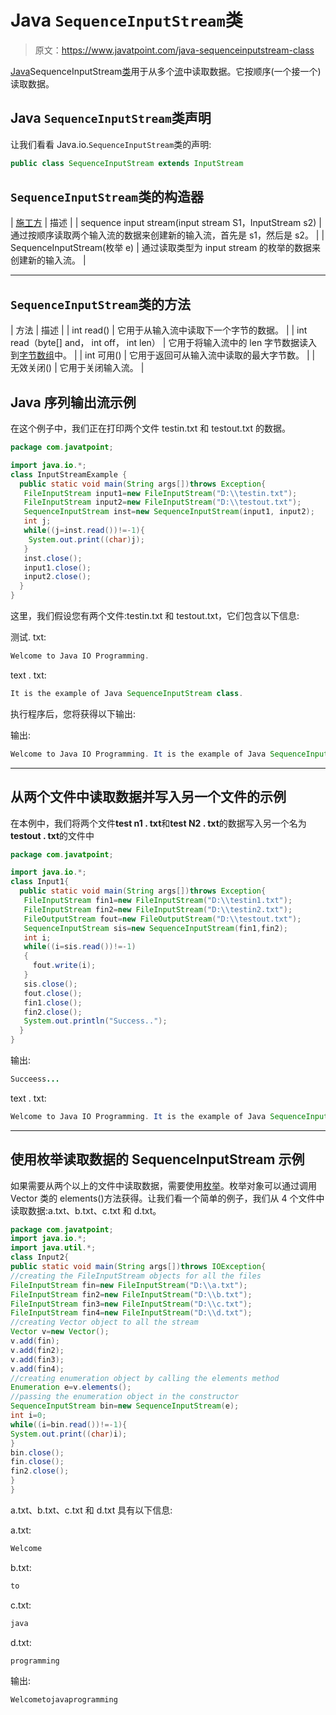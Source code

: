 # Java `SequenceInputStream`类

> 原文：<https://www.javatpoint.com/java-sequenceinputstream-class>

[Java](java-tutorial)SequenceInputStream[类](object-class)用于从多个[流](java-8-stream)中读取数据。它按顺序(一个接一个)读取数据。

## Java `SequenceInputStream`类声明

让我们看看 Java.io.`SequenceInputStream`类的声明:

```java
public class SequenceInputStream extends InputStream

```

## `SequenceInputStream`类的构造器

| [施工方](java-constructor) | 描述 |
| sequence input stream(input stream S1，InputStream s2) | 通过按顺序读取两个输入流的数据来创建新的输入流，首先是 s1，然后是 s2。 |
| SequenceInputStream(枚举 e) | 通过读取类型为 input stream 的枚举的数据来创建新的输入流。 |

* * *

## `SequenceInputStream`类的方法

| 方法 | 描述 |
| int read() | 它用于从输入流中读取下一个字节的数据。 |
| int read（byte[] and， int off， int len） | 它用于将输入流中的 len 字节数据读入到[字节数组](array-in-java)中。 |
| int 可用() | 它用于返回可从输入流中读取的最大字节数。 |
| 无效关闭() | 它用于关闭输入流。 |

## Java 序列输出流示例

在这个例子中，我们正在打印两个文件 testin.txt 和 testout.txt 的数据。

```java
package com.javatpoint;

import java.io.*;
class InputStreamExample {  
  public static void main(String args[])throws Exception{  
   FileInputStream input1=new FileInputStream("D:\\testin.txt");  
   FileInputStream input2=new FileInputStream("D:\\testout.txt");  
   SequenceInputStream inst=new SequenceInputStream(input1, input2);  
   int j;  
   while((j=inst.read())!=-1){  
    System.out.print((char)j);  
   }  
   inst.close();  
   input1.close();  
   input2.close();  
  }  
}  

```

这里，我们假设您有两个文件:testin.txt 和 testout.txt，它们包含以下信息:

测试. txt:

```java
Welcome to Java IO Programming.

```

text . txt:

```java
It is the example of Java SequenceInputStream class.

```

执行程序后，您将获得以下输出:

输出:

```java
Welcome to Java IO Programming. It is the example of Java SequenceInputStream class.

```

* * *

## 从两个文件中读取数据并写入另一个文件的示例

在本例中，我们将两个文件**test n1 . txt**和**test N2 . txt**的数据写入另一个名为**testout . txt**的文件中

```java
package com.javatpoint;

import java.io.*;  
class Input1{  
  public static void main(String args[])throws Exception{  
   FileInputStream fin1=new FileInputStream("D:\\testin1.txt");  
   FileInputStream fin2=new FileInputStream("D:\\testin2.txt");  
   FileOutputStream fout=new FileOutputStream("D:\\testout.txt");    
   SequenceInputStream sis=new SequenceInputStream(fin1,fin2);  
   int i;  
   while((i=sis.read())!=-1)  
   {  
     fout.write(i);      
   }  
   sis.close();  
   fout.close();    
   fin1.close();    
   fin2.close();     
   System.out.println("Success..");
  }  
}  

```

输出:

```java
Succeess...

```

text . txt:

```java
Welcome to Java IO Programming. It is the example of Java SequenceInputStream class.

```

* * *

## 使用枚举读取数据的 SequenceInputStream 示例

如果需要从两个以上的文件中读取数据，需要使用[枚举](enum-in-java)。枚举对象可以通过调用 Vector 类的 elements()方法获得。让我们看一个简单的例子，我们从 4 个文件中读取数据:a.txt、b.txt、c.txt 和 d.txt。

```java
package com.javatpoint;
import java.io.*;  
import java.util.*;  
class Input2{  
public static void main(String args[])throws IOException{  
//creating the FileInputStream objects for all the files  
FileInputStream fin=new FileInputStream("D:\\a.txt");  
FileInputStream fin2=new FileInputStream("D:\\b.txt");  
FileInputStream fin3=new FileInputStream("D:\\c.txt");  
FileInputStream fin4=new FileInputStream("D:\\d.txt");  
//creating Vector object to all the stream  
Vector v=new Vector();  
v.add(fin);  
v.add(fin2);  
v.add(fin3);  
v.add(fin4);            
//creating enumeration object by calling the elements method  
Enumeration e=v.elements();    
//passing the enumeration object in the constructor  
SequenceInputStream bin=new SequenceInputStream(e);  
int i=0;    
while((i=bin.read())!=-1){  
System.out.print((char)i);  
}   
bin.close();  
fin.close();  
fin2.close();  
}  
}  

```

a.txt、b.txt、c.txt 和 d.txt 具有以下信息:

a.txt:

```java
Welcome

```

b.txt:

```java
to

```

c.txt:

```java
java

```

d.txt:

```java
programming

```

输出:

```java
Welcometojavaprogramming

```
